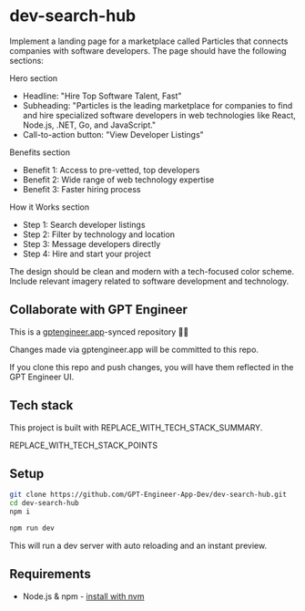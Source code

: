 # dev-search-hub

Implement a landing page for a marketplace called Particles that connects companies with software developers. The page should have the following sections:

Hero section
- Headline: "Hire Top Software Talent, Fast"
- Subheading: "Particles is the leading marketplace for companies to find and hire specialized software developers in web technologies like React, Node.js, .NET, Go, and JavaScript."
- Call-to-action button: "View Developer Listings"

Benefits section
- Benefit 1: Access to pre-vetted, top developers 
- Benefit 2: Wide range of web technology expertise
- Benefit 3: Faster hiring process

How it Works section
- Step 1: Search developer listings
- Step 2: Filter by technology and location 
- Step 3: Message developers directly
- Step 4: Hire and start your project

The design should be clean and modern with a tech-focused color scheme. Include relevant imagery related to software development and technology.

## Collaborate with GPT Engineer

This is a [gptengineer.app](https://gptengineer.app)-synced repository 🌟🤖

Changes made via gptengineer.app will be committed to this repo.

If you clone this repo and push changes, you will have them reflected in the GPT Engineer UI.

## Tech stack

This project is built with REPLACE_WITH_TECH_STACK_SUMMARY.

REPLACE_WITH_TECH_STACK_POINTS

## Setup

```sh
git clone https://github.com/GPT-Engineer-App-Dev/dev-search-hub.git
cd dev-search-hub
npm i
```

```sh
npm run dev
```

This will run a dev server with auto reloading and an instant preview.

## Requirements

- Node.js & npm - [install with nvm](https://github.com/nvm-sh/nvm#installing-and-updating)
